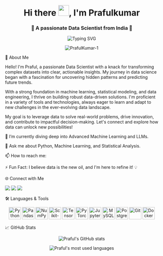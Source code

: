 <h1 align="center">Hi there <img src="https://media.giphy.com/media/hvRJCLFzcasrR4ia7z/giphy.gif" width="35">, I'm Prafulkumar</h1>
<h3 align="center">🚀 A passionate Data Scientist from India 🚀</h3>

<!-- Typing SVG Animation -->

<p align="center">
<img src="https://www.google.com/search?q=https://readme-typing-svg.demolab.com%3Ffont%3DFira%2BCode%26size%3D22%26pause%3D1000%26color%3D20C20E%26center%3Dtrue%26vCenter%3Dtrue%26width%3D435%26lines%3DData%2BScience%2B%257C%2BMachine%2BLearning%3BStatistical%2BModeling%2B%257C%2BData%2BEngineering%3BPython%2B%257C%2BSQL%2B%257C%2BData%2BVisualization%3BAlways%2BLearning%2BNew%2BTech%2B%25F0%259F%259A%2580" alt="Typing SVG" />
</p>

<!-- Profile Views Counter -->

<p align="center">
<img src="https://www.google.com/search?q=https://komarev.com/ghpvc/%3Fusername%3DPrafulKumar-1%26label%3DProfile%2520views%26color%3D0e75b6%26style%3Dflat" alt="PrafulKumar-1" />
</p>

📖 About Me
<p>
Hello! I'm Praful, a passionate Data Scientist with a knack for transforming complex datasets into clear, actionable insights. My journey in data science began with a fascination for uncovering hidden patterns and predicting future trends.

With a strong foundation in machine learning, statistical modeling, and data engineering, I thrive on building robust data-driven solutions. I'm proficient in a variety of tools and technologies, always eager to learn and adapt to new challenges in the ever-evolving data landscape.

My goal is to leverage data to solve real-world problems, drive innovation, and contribute to impactful decision-making. Let's connect and explore how data can unlock new possibilities!

</p>

🌱 I’m currently diving deep into Advanced Machine Learning and LLMs.

💬 Ask me about Python, Machine Learning, and Statistical Analysis.

📫 How to reach me: <!-- YOUR-EMAIL@EXAMPLE.COM -->

⚡ Fun Fact: I believe data is the new oil, and I'm here to refine it! 💡

🌐 Connect with Me
<!-- Replace the placeholders with your actual links! -->

<p align="left">
<a href="https://www.google.com/search?q=https://linkedin.com/in/<!-- YOUR-LINKEDIN-USERNAME -->" target="blank"><img src="https://img.shields.io/badge/LinkedIn-%230077B5.svg?&style=for-the-badge&logo=linkedin&logoColor=white"/></a>
<a href="https://twitter.com/<!-- YOUR-TWITTER-USERNAME -->" target="blank"><img src="https://img.shields.io/badge/Twitter-%231DA1F2.svg?&style=for-the-badge&logo=twitter&logoColor=white"/></a>
<a href="https://kaggle.com/<!-- YOUR-KAGGLE-USERNAME -->" target="blank"><img src="https://img.shields.io/badge/Kaggle-20BEFF?style=for-the-badge&logo=kaggle&logoColor=white"/></a>
</p>

🛠️ Languages & Tools
<p align="center">
<img src="https://cdn.jsdelivr.net/gh/devicons/devicon/icons/python/python-original.svg" alt="Python" width="40" height="40"/>
<img src="https://www.google.com/search?q=https://cdn.jsdelivr.net/gh/devicons/devicon/icons/pandas/pandas-original-wordmark.svg" alt="Pandas" width="40" height="40"/>
<img src="https://www.google.com/search?q=https://cdn.jsdelivr.net/gh/devicons/devicon/icons/numpy/numpy-original.svg" alt="NumPy" width="40" height="40"/>
<img src="https://www.google.com/search?q=https://cdn.jsdelivr.net/gh/devicons/devicon/icons/scikitlearn/scikitlearn-original.svg" alt="Scikit-learn" width="40" height="40"/>
<img src="https://cdn.jsdelivr.net/gh/devicons/devicon/icons/tensorflow/tensorflow-original.svg" alt="TensorFlow" width="40" height="40"/>
<img src="https://cdn.jsdelivr.net/gh/devicons/devicon/icons/pytorch/pytorch-original.svg" alt="PyTorch" width="40" height="40"/>
<img src="https://www.google.com/search?q=https://cdn.jsdelivr.net/gh/devicons/devicon/icons/jupyter/jupyter-original-wordmark.svg" alt="Jupyter" width="40" height="40"/>
<img src="https://cdn.jsdelivr.net/gh/devicons/devicon/icons/mysql/mysql-original-wordmark.svg" alt="MySQL" width="40" height="40"/>
<img src="https://www.google.com/search?q=https://cdn.jsdelivr.net/gh/devicons/devicon/icons/postgresql/postgresql-original.svg" alt="PostgreSQL" width="40" height="40"/>
<img src="https://cdn.jsdelivr.net/gh/devicons/devicon/icons/git/git-original.svg" alt="Git" width="40" height="40"/>
<img src="https://cdn.jsdelivr.net/gh/devicons/devicon/icons/docker/docker-original-wordmark.svg" alt="Docker" width="40" height="40"/>
</p>

📈 GitHub Stats
<!-- Change the theme parameter to your favorite theme: https://www.google.com/search?q=https://github.com/anuraghazra/github-readme-stats/blob/master/themes/README.md -->

<p align="center">
<img src="https://www.google.com/search?q=https://github-readme-stats.vercel.app/api%3Fusername%3DPrafulKumar-1%26show_icons%3Dtrue%26theme%3Dtokyonight" alt="Praful's GitHub stats" />
</p>

<p align="center">
<img src="https://www.google.com/search?q=https://github-readme-stats.vercel.app/api/top-langs/%3Fusername%3DPrafulKumar-1%26layout%3Dcompact%26theme%3Dtokyonight" alt="Praful's most used languages" />
</p>

